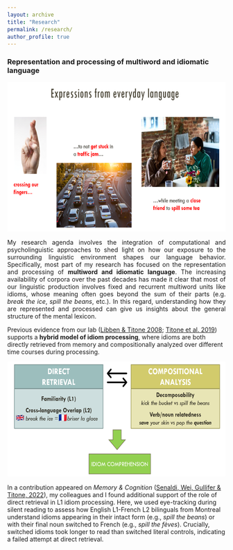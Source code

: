 ```yaml
---
layout: archive
title: "Research"
permalink: /research/
author_profile: true
---
```


### Representation and processing of multiword and idiomatic language

<p align="center">
  <img width="650" height="343" src="https://github.com/marcosenaldi/marcosenaldi.github.io/blob/master/images/mwe_new.png?raw=true">
</p>

<p align="justify"> My research agenda involves the integration of computational and psycholinguistic approaches to shed light on how our exposure to the surrounding linguistic environment shapes our language behavior. Specifically, most part of my research has focused on the representation and processing of <b> multiword and idiomatic language</b>. The increasing availability of corpora over the past decades has made it clear that most of our linguistic production involves fixed and recurrent multiword units like idioms, whose meaning often goes beyond the sum of their parts (e.g. <i>break the ice</i>, <i>spill the beans</i>, etc.). In this regard, understanding how they are represented and processed can give us insights about the general structure of the mental lexicon. </p>

Previous evidence from our lab ([Libben & Titone 2008](https://doi.org/10.3758/MC.36.6.1103); [Titone et al. 2019]( https://doi.org/10.1037/cep0000175)) supports a <b>hybrid model of idiom processing</b>, where idioms are both directly retrieved from memory and compositionally analyzed over different time courses during processing.

<p align="center">
  <img width="600" height="264" src="https://github.com/marcosenaldi/marcosenaldi.github.io/blob/master/images/hybrid.png?raw=true">
</p>

In a contribution appeared on <i>Memory & Cognition</i> ([Senaldi, Wei, Gullifer & Titone, 2022](https://doi.org/10.3758/s13421-022-01334-x)), my colleagues and I found additional support of the role of direct retrieval in L1 idiom processing. Here, we used eye-tracking during silent reading to assess how English L1-French L2 bilinguals from Montreal understand idioms appearing in their intact form (e.g., *spill the beans*) or with their final noun switched to French (e.g., *spill the fèves*). Crucially, switched idioms took longer to read than switched literal controls, indicating a failed attempt at direct retrieval.
